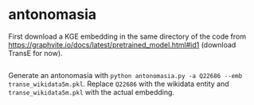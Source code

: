 # antonomasia

First download a KGE embedding in the same directory of the code from https://graphvite.io/docs/latest/pretrained_model.html#id1 (download TransE for now).

```

```

Generate an antonomasia with `python antonomasia.py -a Q22686 --emb transe_wikidata5m.pkl`. 
Replace `Q22686` with the wikidata entity and `transe_wikidata5m.pkl` with the actual embedding.
